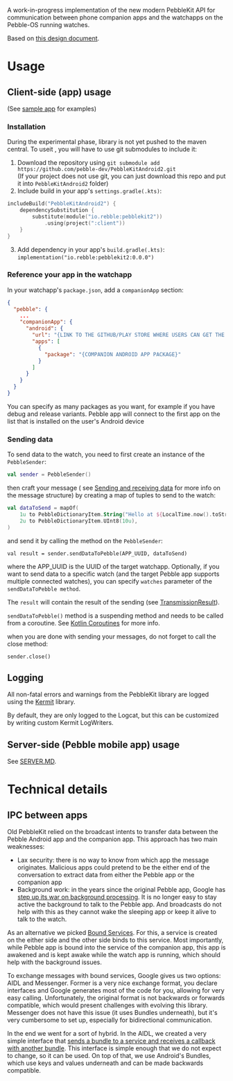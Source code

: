 A work-in-progress implementation of the new modern PebbleKit API for communication between phone companion apps and
the watchapps on the Pebble-OS running watches.

Based
on [this design document](https://docs.google.com/document/d/1BcX7W9HEBays5puwcRQh1GzClyHc014IRzEIuk7lLuk/edit?tab=t.0).

# Usage

## Client-side (app) usage

(See [sample app](sample) for examples)

### Installation

During the experimental phase, library is not yet pushed to the maven central. To useit , you will have to use git
submodules
to include it:

1. Download the repository using `git submodule add https://github.com/pebble-dev/PebbleKitAndroid2.git`    
   (If your project does not use git, you can just download this repo and put it into `PebbleKitAndroid2` folder)
2. Include build in your app's `settings.gradle(.kts)`:

```kotlin
includeBuild("PebbleKitAndroid2") {
    dependencySubstitution {
        substitute(module("io.rebble:pebblekit2"))
            .using(project(":client"))
    }
}
```

3. Add dependency in your app's `build.gradle(.kts)`: `implementation("io.rebble:pebblekit2:0.0.0")`

### Reference your app in the watchapp

In your watchapp's `package.json`, add a `companionApp` section:

```json
{
  "pebble": {
    ...
    "companionApp": {
      "android": {
        "url": "{LINK TO THE GITHUB/PLAY STORE WHERE USERS CAN GET THE COMPANION APP}",
        "apps": [
          {
            "package": "{COMPANION ANDROID APP PACKAGE}"
          }
        ]
      }
    }
  }
}
```

You can specify as many packages as you want, for example if you have debug and release variants. Pebble app will
connect to the first app on the list that is installed on the user's Android device

### Sending data

To send data to the watch, you need to first create an instance of the `PebbleSender`:

```kotlin
val sender = PebbleSender()
```

then craft your message (
see [Sending and receiving data](https://developer.rebble.io/guides/communication/sending-and-receiving-data/)
for more info on the message structure) by creating a map of tuples to send to the watch:

```kotlin
val dataToSend = mapOf(
    1u to PebbleDictionaryItem.String("Hello at ${LocalTime.now().toString()}"),
    2u to PebbleDictionaryItem.UInt8(10u),
)
```

and send it by calling the method on the `PebbleSender`:

`val result = sender.sendDataToPebble(APP_UUID, dataToSend)`

where the APP_UUID is the UUID of the target watchapp. Optionally, if you want to send data to a specific watch
(and the target Pebble app supports multiple connected watches), you can specify `watches` parameter of the
`sendDataToPebble method`.

The `result` will contain the result of the sending
(see [TransmissionResult](common/src/main/kotlin/io/rebble/pebblekit2/common/model/TransmissionResult.kt)).

`sendDataToPebble()` method is a suspending method and needs to be called from a coroutine. See
[Kotlin Coroutines](https://kotlinlang.org/docs/coroutines-overview.html) for more info.

when you are done with sending your messages, do not forget to call the close method:

`sender.close()`

## Logging

All non-fatal errors and warnings from the PebbleKit library are logged using the
[Kermit](https://kermit.touchlab.co) library.

By default, they are only logged to the Logcat, but this can be customized by writing custom Kermit
LogWriters.

## Server-side (Pebble mobile app) usage

See [SERVER.MD](docs/SERVER.MD).

# Technical details

## IPC between apps

Old PebbleKit relied on the broadcast intents to transfer data between the Pebble Android app and the
companion app. This approach has two main weaknesses:

* Lax security: there is no way to know from which app the message originates. Malicious apps could
  pretend to be the either end of the conversation to extract data from either the Pebble app or
  the companion app
* Background work: in the years since the original Pebble app, Google has
  [step up its war on background processing](https://dontkillmyapp.com/). It is no longer easy to
  stay active the background to talk to the Pebble app. And broadcasts do not help with this
  as they cannot wake the sleeping app or keep it alive to talk to the watch.

As an alternative we picked
[Bound Services](https://developer.android.com/develop/background-work/services/bound-services). For this,
a service is created on the either side and the other side binds to this service. Most importantly,
while Pebble app is bound into the service of the companion app, this app is awakened and is kept
awake while the watch app is running, which should help with the background issues.

To exchange messages with bound services, Google gives us two options: AIDL and Messenger. Former
is a very nice exchange format, you declare interfaces and Google generates most of the code for you,
allowing for very easy calling. Unfortunately, the original format is not backwards or forwards compatible,
which would present challenges with evolving this library. Messenger does not have this issue
(it uses Bundles underneath), but it's very cumbersome to set up, especially for bidirectional communication.

In the end we went for a sort of hybrid. In the AIDL, we created a very simple interface that
[sends a bundle to a service and receives a callback with another bundle](common/src/main/aidl/io/rebble/pebblekit2/common/UniversalRequestResponse.aidl).
This interface is simple enough that we do not expect to change, so it can be used. On top of that, we use
Android's Bundles, which use keys and values underneath and can be made backwards compatible.


